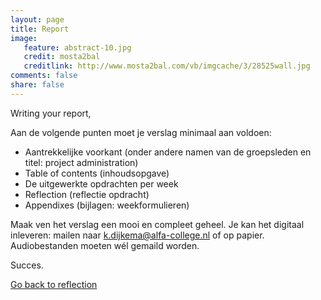 ```yaml
---
layout: page 
title: Report
image: 
   feature: abstract-10.jpg
   credit: mosta2bal
   creditlink: http://www.mosta2bal.com/vb/imgcache/3/28525wall.jpg
comments: false
share: false 
---
```

Writing your report,

Aan de volgende punten moet je verslag minimaal aan voldoen:
- Aantrekkelijke voorkant (onder andere namen van de groepsleden en titel: project administration)
- Table of contents (inhoudsopgave)
- De uitgewerkte opdrachten per week
- Reflection (reflectie opdracht)
- Appendixes (bijlagen: weekformulieren)

Maak ven het verslag een mooi en compleet geheel. Je kan het digitaal inleveren: mailen naar <a href="mailto:k.dijkema@alfa-college.nl"><i class="fa fa-fw fa-envelope"></i>k.dijkema@alfa-college.nl</a> of op papier. Audiobestanden moeten wél gemaild worden.

Succes.



<div style="float: left"> 
<a href="{{ site.url }}/business-administration/project/week-6/" class="btn">Go back to reflection</a>
</div>

<!-- <div style="float: right"> 
<a href="{{ site.url }}/business-administration/project/conclusion/" class="btn">Go to conclusion</a>
</div> !-->